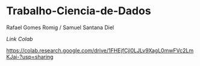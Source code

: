 # Trabalho-Ciencia-de-Dados

Rafael Gomes Romig / Samuel Santana Diel

*Link Colab*

https://colab.research.google.com/drive/1FHEjfCjl0LJLv9XagL0mwFVc2LmKJai-?usp=sharing